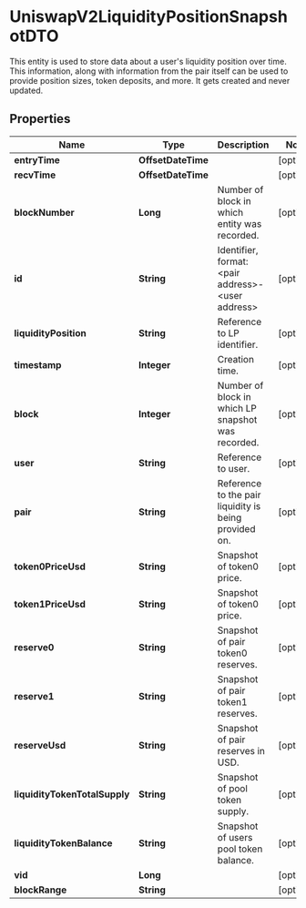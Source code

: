 

# UniswapV2LiquidityPositionSnapshotDTO

This entity is used to store data about a user's liquidity position over time. This information, along with information from the pair itself can be used to provide position sizes, token deposits, and more. It gets created and never updated.

## Properties

| Name | Type | Description | Notes |
|------------ | ------------- | ------------- | -------------|
|**entryTime** | **OffsetDateTime** |  |  [optional] |
|**recvTime** | **OffsetDateTime** |  |  [optional] |
|**blockNumber** | **Long** | Number of block in which entity was recorded. |  [optional] |
|**id** | **String** | Identifier, format: &lt;pair address&gt;-&lt;user address&gt; |  [optional] |
|**liquidityPosition** | **String** | Reference to LP identifier. |  [optional] |
|**timestamp** | **Integer** | Creation time. |  [optional] |
|**block** | **Integer** | Number of block in which LP snapshot was recorded. |  [optional] |
|**user** | **String** | Reference to user. |  [optional] |
|**pair** | **String** | Reference to the pair liquidity is being provided on. |  [optional] |
|**token0PriceUsd** | **String** | Snapshot of token0 price. |  [optional] |
|**token1PriceUsd** | **String** | Snapshot of token0 price. |  [optional] |
|**reserve0** | **String** | Snapshot of pair token0 reserves. |  [optional] |
|**reserve1** | **String** | Snapshot of pair token1 reserves. |  [optional] |
|**reserveUsd** | **String** | Snapshot of pair reserves in USD. |  [optional] |
|**liquidityTokenTotalSupply** | **String** | Snapshot of pool token supply. |  [optional] |
|**liquidityTokenBalance** | **String** | Snapshot of users pool token balance. |  [optional] |
|**vid** | **Long** |  |  [optional] |
|**blockRange** | **String** |  |  [optional] |




